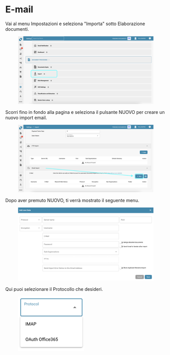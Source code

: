 # E-mail

Vai al menu Impostazioni e seleziona "Importa" sotto Elaborazione documenti.

<figure><img src="../../../../.gitbook/assets/email1.png" alt=""><figcaption></figcaption></figure>

Scorri fino in fondo alla pagina e seleziona il pulsante NUOVO per creare un nuovo import email.

<figure><img src="../../../../.gitbook/assets/email2.png" alt=""><figcaption></figcaption></figure>

Dopo aver premuto NUOVO, ti verrà mostrato il seguente menu.

<figure><img src="../../../../.gitbook/assets/email3.png" alt=""><figcaption></figcaption></figure>

Qui puoi selezionare il Protocollo che desideri.

<figure><img src="../../../../.gitbook/assets/email4.png" alt="" width="207"><figcaption></figcaption></figure>
